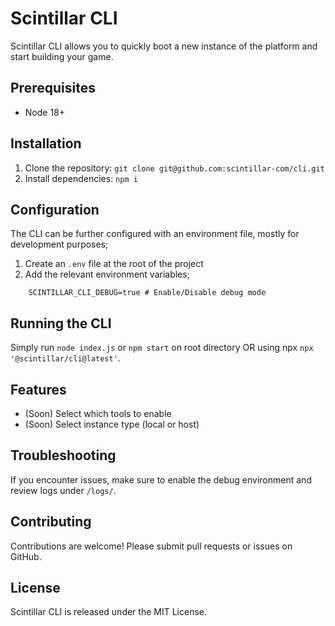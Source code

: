 # Scintillar CLI

Scintillar CLI allows you to quickly boot a new instance of the platform and start building your game.

## Prerequisites

- Node 18+

## Installation

1. Clone the repository: `git clone git@github.com:scintillar-com/cli.git`
2. Install dependencies: `npm i`

## Configuration

The CLI can be further configured with an environment file, mostly for development purposes;

1. Create an `.env` file at the root of the project
2. Add the relevant environment variables;

```text
    SCINTILLAR_CLI_DEBUG=true # Enable/Disable debug mode
```

## Running the CLI

Simply run `node index.js` or `npm start` on root directory OR using npx `npx '@scintillar/cli@latest'`.

## Features

- (Soon) Select which tools to enable
- (Soon) Select instance type (local or host)

## Troubleshooting

If you encounter issues, make sure to enable the debug environment and review logs under `/logs/`.

## Contributing

Contributions are welcome! Please submit pull requests or issues on GitHub.

## License

Scintillar CLI is released under the MIT License.